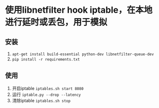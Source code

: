 # 使用libnetfilter hook iptable，在本地进行延时或丢包，用于模拟

## 安装
1. `apt-get install build-essential python-dev libnetfilter-queue-dev`
2. `pip install -r requirements.txt`

## 使用
1. 开启iptable `iptables.sh start 8080`
2. 运行 `iptable.py --drop --latency`
3. 清除iptable `iptables.sh stop`


